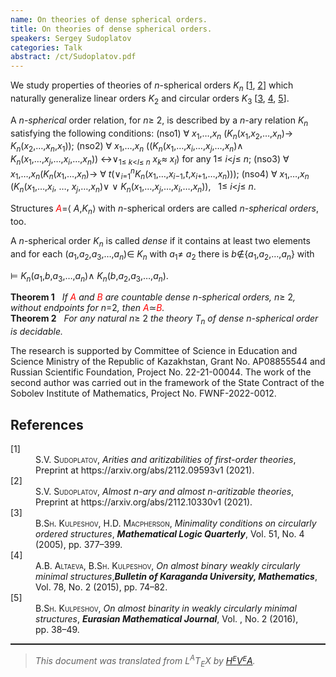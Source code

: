 ```yaml
---
name: On theories of dense spherical orders.
title: On theories of dense spherical orders.
speakers: Sergey Sudoplatov
categories: Talk
abstract: /ct/Sudoplatov.pdf
---
```

<p>
We study properties of theories of <span style="font-style:italic">n</span>-spherical orders <span style="font-style:italic">K</span><sub><span style="font-style:italic">n</span></sub>
[<a href="#aafot">1</a>, <a href="#ananat">2</a>] which naturally generalize linear orders
<span style="font-style:italic">K</span><sub>2</sub> and circular orders <span style="font-style:italic">K</span><sub>3</sub> [<a href="#KulMac">3</a>, <a href="#Kulp3">4</a>, <a href="#Kulp4">5</a>].</p><p>A <span style="font-style:italic">n</span><em>-spherical</em> order relation, for <span style="font-style:italic">n</span>&#x2265; 2, is described
by a <span style="font-style:italic">n</span>-ary relation <span style="font-style:italic">K</span><sub><span style="font-style:italic">n</span></sub> satisfying the following conditions:
(nso1) &#x2200; <span style="font-style:italic">x</span><sub>1</sub>,&#x2026;,<span style="font-style:italic">x</span><sub><span style="font-style:italic">n</span></sub> (<span style="font-style:italic">K</span><sub><span style="font-style:italic">n</span></sub>(<span style="font-style:italic">x</span><sub>1</sub>,<span style="font-style:italic">x</span><sub>2</sub>,&#x2026;,<span style="font-style:italic">x</span><sub><span style="font-style:italic">n</span></sub>)&#x2192; <span style="font-style:italic">K</span><sub><span style="font-style:italic">n</span></sub>(<span style="font-style:italic">x</span><sub>2</sub>,&#x2026;,<span style="font-style:italic">x</span><sub><span style="font-style:italic">n</span></sub>,<span style="font-style:italic">x</span><sub>1</sub>));
(nso2) &#x2200; <span style="font-style:italic">x</span><sub>1</sub>,&#x2026;,<span style="font-style:italic">x</span><sub><span style="font-style:italic">n</span></sub>
((<span style="font-style:italic">K</span><sub><span style="font-style:italic">n</span></sub>(<span style="font-style:italic">x</span><sub>1</sub>,&#x2026;,<span style="font-style:italic">x</span><sub><span style="font-style:italic">i</span></sub>,&#x2026;,<span style="font-style:italic">x</span><sub><span style="font-style:italic">j</span></sub>,&#x2026;,<span style="font-style:italic">x</span><sub><span style="font-style:italic">n</span></sub>)&#x2227;
<span style="font-style:italic">K</span><sub><span style="font-style:italic">n</span></sub>(<span style="font-style:italic">x</span><sub>1</sub>,&#x2026;,<span style="font-style:italic">x</span><sub><span style="font-style:italic">j</span></sub>,&#x2026;,<span style="font-style:italic">x</span><sub><span style="font-style:italic">i</span></sub>,&#x2026;,<span style="font-style:italic">x</span><sub><span style="font-style:italic">n</span></sub>)) &#x2194;&#x2228;<sub>1&#x2264; <span style="font-style:italic">k</span>&lt;<span style="font-style:italic">l</span>&#x2264; <span style="font-style:italic">n</span></sub> <span style="font-style:italic">x</span><sub><span style="font-style:italic">k</span></sub>&#x2248; <span style="font-style:italic">x</span><sub><span style="font-style:italic">l</span></sub>) for any 1&#x2264; <span style="font-style:italic">i</span>&lt;<span style="font-style:italic">j</span>&#x2264; <span style="font-style:italic">n</span>;
(nso3) &#x2200; <span style="font-style:italic">x</span><sub>1</sub>,&#x2026;,<span style="font-style:italic">x</span><sub><span style="font-style:italic">n</span></sub>(<span style="font-style:italic">K</span><sub><span style="font-style:italic">n</span></sub>(<span style="font-style:italic">x</span><sub>1</sub>,&#x2026;,<span style="font-style:italic">x</span><sub><span style="font-style:italic">n</span></sub>)&#x2192;
&#x2200; <span style="font-style:italic">t</span>(&#x2228;<sub><span style="font-style:italic">i</span>=1</sub><sup><span style="font-style:italic">n</span></sup><span style="font-style:italic">K</span><sub><span style="font-style:italic">n</span></sub>(<span style="font-style:italic">x</span><sub>1</sub>,&#x2026;,<span style="font-style:italic">x</span><sub><span style="font-style:italic">i</span>&#x2212;1</sub>,<span style="font-style:italic">t</span>,<span style="font-style:italic">x</span><sub><span style="font-style:italic">i</span>+1</sub>,&#x2026;,<span style="font-style:italic">x</span><sub><span style="font-style:italic">n</span></sub>)));
(nso4) &#x2200; <span style="font-style:italic">x</span><sub>1</sub>,&#x2026;,<span style="font-style:italic">x</span><sub><span style="font-style:italic">n</span></sub> (<span style="font-style:italic">K</span><sub><span style="font-style:italic">n</span></sub>(<span style="font-style:italic">x</span><sub>1</sub>,&#x2026;,<span style="font-style:italic">x</span><sub><span style="font-style:italic">i</span></sub>, &#x2026;, <span style="font-style:italic">x</span><sub><span style="font-style:italic">j</span></sub>,&#x2026;,<span style="font-style:italic">x</span><sub><span style="font-style:italic">n</span></sub>)&#x2228;
&#x2228; <span style="font-style:italic">K</span><sub><span style="font-style:italic">n</span></sub>(<span style="font-style:italic">x</span><sub>1</sub>,&#x2026;,<span style="font-style:italic">x</span><sub><span style="font-style:italic">j</span></sub>,&#x2026;,<span style="font-style:italic">x</span><sub><span style="font-style:italic">i</span></sub>,&#x2026;,<span style="font-style:italic">x</span><sub><span style="font-style:italic">n</span></sub>)),&#xA0;&#xA0; 1&#x2264; <span style="font-style:italic">i</span>&lt;<span style="font-style:italic">j</span>&#x2264;
<span style="font-style:italic">n</span>.</p><p>Structures <span style="color:red"><span style="font-style:italic">A</span></span>=&#x27E8; <span style="font-style:italic">A</span>,<span style="font-style:italic">K</span><sub><span style="font-style:italic">n</span></sub>&#x27E9; with <span style="font-style:italic">n</span>-spherical
orders are called <span style="font-style:italic">n</span><em>-spherical orders</em>, too.</p><p>A <span style="font-style:italic">n</span>-spherical order <span style="font-style:italic">K</span><sub><span style="font-style:italic">n</span></sub> is called <em>dense</em> if it contains
at least two elements and for each (<span style="font-style:italic">a</span><sub>1</sub>,<span style="font-style:italic">a</span><sub>2</sub>,<span style="font-style:italic">a</span><sub>3</sub>,&#x2026;,<span style="font-style:italic">a</span><sub><span style="font-style:italic">n</span></sub>)&#x2208;
<span style="font-style:italic">K</span><sub><span style="font-style:italic">n</span></sub> with <span style="font-style:italic">a</span><sub>1</sub>&#x2260; <span style="font-style:italic">a</span><sub>2</sub> there is <span style="font-style:italic">b</span>&#x2209;{<span style="font-style:italic">a</span><sub>1</sub>,<span style="font-style:italic">a</span><sub>2</sub>,&#x2026;,<span style="font-style:italic">a</span><sub><span style="font-style:italic">n</span></sub>}
with

&#x22A8; <span style="font-style:italic">K</span><sub><span style="font-style:italic">n</span></sub>(<span style="font-style:italic">a</span><sub>1</sub>,<span style="font-style:italic">b</span>,<span style="font-style:italic">a</span><sub>3</sub>,&#x2026;,<span style="font-style:italic">a</span><sub><span style="font-style:italic">n</span></sub>)&#x2227; <span style="font-style:italic">K</span><sub><span style="font-style:italic">n</span></sub>(<span style="font-style:italic">b</span>,<span style="font-style:italic">a</span><sub>2</sub>,<span style="font-style:italic">a</span><sub>3</sub>,&#x2026;,<span style="font-style:italic">a</span><sub><span style="font-style:italic">n</span></sub>).
</p><div class="theorem"><span style="font-weight:bold">Theorem&#xA0;1</span>&#xA0;&#xA0;<a id="th_dense_isom"></a><em>
If </em><span style="color:red"><span style="font-style:italic">A</span></span><em> and </em><span style="color:red"><span style="font-style:italic">B</span></span><em> are countable dense
</em><span style="font-style:italic">n</span><em>-spherical orders, </em><span style="font-style:italic">n</span>&#x2265; 2<em>, without endpoints for </em><span style="font-style:italic">n</span>=2<em>, then
</em><span style="color:red"><span style="font-style:italic">A</span></span>&#x2243;<span style="color:red"><span style="font-style:italic">B</span></span><em>.
</em></div><div class="theorem"><span style="font-weight:bold">Theorem&#xA0;2</span>&#xA0;&#xA0;<a id="th_dec"></a><em>
For any natural </em><span style="font-style:italic">n</span>&#x2265; 2<em> the theory </em><span style="font-style:italic">T</span><sub><span style="font-style:italic">n</span></sub><em> of dense </em><span style="font-style:italic">n</span><em>-spherical
order is decidable.
</em></div><p>The research is supported by Committee of Science in Education and
Science Ministry of the Republic of Kazakhstan, Grant No.
AP08855544 and Russian Scientific Foundation, Project
No.&#xA0;22-21-00044. The work of the second author was carried out in
the framework of the State Contract of the Sobolev Institute of
Mathematics, Project No.&#xA0;FWNF-2022-0012.</p><!--TOC section id="sec1" References-->
<h2 id="sec1" class="section">References</h2><!--SEC END --><dl class="thebibliography"><dt class="dt-thebibliography">
<a id="aafot">[1]</a></dt><dd class="dd-thebibliography"> <span style="font-variant:small-caps">S.V.&#xA0;Sudoplatov</span>, <span style="font-style:italic">Arities and aritizabilities of first-order
theories</span>, Preprint at https://arxiv.org/abs/2112.09593v1 (2021).</dd><dt class="dt-thebibliography"><a id="ananat">[2]</a></dt><dd class="dd-thebibliography"> <span style="font-variant:small-caps">S.V.&#xA0;Sudoplatov</span>, <span style="font-style:italic">Almost </span><span style="font-style:italic">n</span><span style="font-style:italic">-ary and almost </span><span style="font-style:italic">n</span><span style="font-style:italic">-aritizable
theories</span>, Preprint at https://arxiv.org/abs/2112.10330v1 (2021).</dd><dt class="dt-thebibliography"><a id="KulMac">[3]</a></dt><dd class="dd-thebibliography"> <span style="font-variant:small-caps">B.Sh.&#xA0;Kulpeshov, H.D.&#xA0;Macpherson</span>, <span style="font-style:italic">Minimality
conditions on circularly ordered structures</span>, <span style="font-weight:bold"><span style="font-style:italic">
Mathematical Logic Quarterly</span></span>, Vol.&#xA0;51, No.&#xA0;4 (2005),
pp.&#xA0;377&#x2013;399.</dd><dt class="dt-thebibliography"><a id="Kulp3">[4]</a></dt><dd class="dd-thebibliography"> <span style="font-variant:small-caps">A.B.&#xA0;Altaeva, B.Sh.&#xA0;Kulpeshov</span>,
<span style="font-style:italic">On almost binary weakly circularly minimal
structures</span>,<span style="font-weight:bold"><span style="font-style:italic">Bulletin of Karaganda University,
Mathematics</span></span>, Vol.&#xA0;78, No.&#xA0;2 (2015), pp.&#xA0;74&#x2013;82.</dd><dt class="dt-thebibliography"><a id="Kulp4">[5]</a></dt><dd class="dd-thebibliography"> <span style="font-variant:small-caps">B.Sh.&#xA0;Kulpeshov</span>, <span style="font-style:italic">On almost binarity in weakly
circularly minimal structures</span>, <span style="font-weight:bold"><span style="font-style:italic">Eurasian
Mathematical Journal</span></span>, Vol.&#xA0;, No.&#xA0;2 (2016), pp.&#xA0;38&#x2013;49.</dd></dl><!--CUT END -->
<!--HTMLFOOT-->
<!--ENDHTML-->
<!--FOOTER-->
<hr style="height:2"><blockquote class="quote"><em>This document was translated from L<sup>A</sup>T<sub>E</sub>X by
</em><a href="http://hevea.inria.fr/index.html"><em>H</em><em><span style="font-size:small"><sup>E</sup></span></em><em>V</em><em><span style="font-size:small"><sup>E</sup></span></em><em>A</em></a><em>.</em></blockquote>
